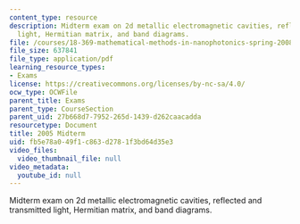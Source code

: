 ```yaml
---
content_type: resource
description: Midterm exam on 2d metallic electromagnetic cavities, reflected and transmitted
  light, Hermitian matrix, and band diagrams.
file: /courses/18-369-mathematical-methods-in-nanophotonics-spring-2008/fb5e78a049f1c863d2781f3bd64d35e3_midterm_05.pdf
file_size: 637841
file_type: application/pdf
learning_resource_types:
- Exams
license: https://creativecommons.org/licenses/by-nc-sa/4.0/
ocw_type: OCWFile
parent_title: Exams
parent_type: CourseSection
parent_uid: 27b668d7-7952-265d-1439-d262caacadda
resourcetype: Document
title: 2005 Midterm
uid: fb5e78a0-49f1-c863-d278-1f3bd64d35e3
video_files:
  video_thumbnail_file: null
video_metadata:
  youtube_id: null
---
```

Midterm exam on 2d metallic electromagnetic cavities, reflected and transmitted light, Hermitian matrix, and band diagrams.
